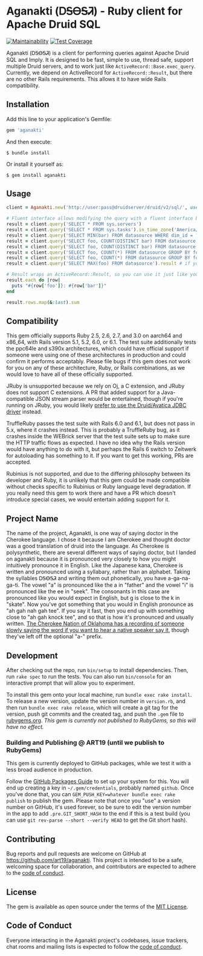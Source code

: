 # Aganakti (ᎠᎦᎾᎦᏘ) - Ruby client for Apache Druid SQL

[![Maintainability](https://api.codeclimate.com/v1/badges/2e54ebd1fc6ff0b8f12b/maintainability)](https://codeclimate.com/github/art19/aganakti/maintainability) [![Test Coverage](https://api.codeclimate.com/v1/badges/2e54ebd1fc6ff0b8f12b/test_coverage)](https://codeclimate.com/github/art19/aganakti/test_coverage)

Aganakti (ᎠᎦᎾᎦᏘ) is a client for performing queries against Apache Druid SQL and Imply. It is designed to be fast, simple to use, thread safe, support multiple Druid servers, and to work just like `ActiveRecord::Base.exec_query`. Currently, we depend on ActiveRecord for `ActiveRecord::Result`, but there are no other Rails requirements. This allows it to have wide Rails compatibility.

## Installation

Add this line to your application's Gemfile:

```ruby
gem 'aganakti'
```

And then execute:

    $ bundle install

Or install it yourself as:

    $ gem install aganakti

## Usage

```ruby
client = Aganakti.new('http://user:pass@druidserver/druid/v2/sql/', user_agent_prefix: 'your-rails-app/1.0 (+http://www.example.com/)')

# Fluent interface allows modifying the query with a fluent interface before it executes
result = client.query('SELECT * FROM sys.servers')
result = client.query('SELECT * FROM sys.tasks').in_time_zone('America/Los_Angeles')
result = client.query('SELECT MIN(bar) FROM datasource WHERE dim_id = ?', id)
result = client.query('SELECT foo, COUNT(DISTINCT bar) FROM datasource GROUP BY foo').with_approximate_count_distinct
result = client.query('SELECT foo, COUNT(DISTINCT bar) FROM datasource GROUP BY foo').without_approximate_count_distinct
result = client.query('SELECT foo, COUNT(*) FROM datasource GROUP BY foo ORDER BY 2 DESC LIMIT 10').with_approximate_top_n
result = client.query('SELECT foo, COUNT(*) FROM datasource GROUP BY foo ORDER BY 2 DESC LIMIT 10').without_approximate_top_n
result = client.query('SELECT MAX(foo) FROM datasource').result # if you need to force the query to execute for some reason instead of doing so when enumerated

# Result wraps an ActiveRecord::Result, so you can use it just like you'd expect
result.each do |row|
  puts "#{row['foo']}: #{row['bar']}"
end

result.rows.map(&:last).sum
```

## Compatibility

This gem officially supports Ruby 2.5, 2.6, 2.7, and 3.0 on aarch64 and x86_64, with Rails version 5.1, 5.2, 6.0, or 6.1. The test suite additionally tests the ppc64le and s390x architectures, which could have official support if someone were using one of these architectures in production and could confirm it performs acceptably. Please file bugs if this gem does not work for you on any of these architecture, Ruby, or Rails combinations, as we would love to have all of these officially supported.

JRuby is unsupported because we rely on Oj, a C extension, and JRuby does not support C extensions. A PR that added support for a Java-compatible JSON stream parser would be entertained, though if you're running on JRuby, you would likely [prefer to use the Druid/Avatica JDBC driver](https://druid.apache.org/docs/latest/querying/sql.html#jdbc) instead.

TruffleRuby passes the test suite with Rails 6.0 and 6.1, but does not pass in 5.x, where it crashes instead. This is probably a TruffleRuby bug, as it crashes inside the WEBrick server that the test suite sets up to make sure the HTTP traffic flows as expected. I have no idea why the Rails version would have anything to do with it, but perhaps the Rails 6 switch to Zeitwerk for autoloading has something to it. If you want to get this working, PRs are accepted.

Rubinius is not supported, and due to the differing philosophy between its developer and Ruby, it is unlikely that this gem could be made compatible without checks specific to Rubinius or Ruby language level degradation. If you really need this gem to work there and have a PR which doesn't introduce special cases, we would entertain adding support for it.

## Project Name

The name of the project, Aganakti, is one way of saying doctor in the Cherokee language. I chose it because I am Cherokee and thought doctor was a good translation of druid into the language. As Cherokee is polysynthetic, there are several different ways of saying doctor, but I landed on aganakti because it is pronounced very closely to how you might intuitively pronounce it in English. Like the Japanese kana, Cherokee is written and pronounced using a syllabary, rather than an alphabet. Taking the syllables ᎠᎦᎾᎦᏘ and writing them out phonetically, you have a-ga-na-ga-ti. The vowel "a" is pronounced like the a in "father" and the vowel "i" is pronounced like the ee in "seek". The consonants in this case are pronounced like you would expect in English, but g is close to the k in "skate". Now you've got something that you would in English pronounce as "ah gah nah gah tee". If you say it fast, then you end up with something close to "ah gah knock tee", and so that is how it's pronounced and usually written. [The Cherokee Nation of Oklahoma has a recording of someone slowly saying the word if you want to hear a native speaker say it](https://data.cherokee.org/Cherokee/LexiconSoundFiles/Doctor.mp3), though they've left off the optional "a-" prefix.

## Development

After checking out the repo, run `bin/setup` to install dependencies. Then, run `rake spec` to run the tests. You can also run `bin/console` for an interactive prompt that will allow you to experiment.

To install this gem onto your local machine, run `bundle exec rake install`. To release a new version, update the version number in `version.rb`, and then run `bundle exec rake release`, which will create a git tag for the version, push git commits and the created tag, and push the `.gem` file to [rubygems.org](https://rubygems.org). _This gem is currently not published to RubyGems, so this will have no effect._

### Building and Publishing @ ART19 (until we publish to RubyGems)

This gem is currently deployed to GitHub packages, while we test it with a less broad audience in production.

Follow the [GitHub Packages Guide](https://help.github.com/en/github/managing-packages-with-github-packages/configuring-rubygems-for-use-with-github-packages) to set up your system for this. You will end up creating a key in `~/.gem/credentials`, probably named `github`. Once you've done that, you can `GEM_PUSH_KEY=whatever bundle exec rake publish` to publish the gem. Please note that once you "use" a version number on GitHub, it's used forever, so be sure to edit the version number in the app to add `.pre.GIT_SHORT_HASH` to the end if this is a test build (you can use `git rev-parse --short --verify HEAD` to get the Git short hash).

## Contributing

Bug reports and pull requests are welcome on GitHub at https://github.com/art19/aganakti. This project is intended to be a safe, welcoming space for collaboration, and contributors are expected to adhere to the [code of conduct](https://github.com/art19/aganakti/blob/main/CODE_OF_CONDUCT.md).

## License

The gem is available as open source under the terms of the [MIT License](https://opensource.org/licenses/MIT).

## Code of Conduct

Everyone interacting in the Aganakti project's codebases, issue trackers, chat rooms and mailing lists is expected to follow the [code of conduct](https://github.com/art19/aganakti/blob/main/CODE_OF_CONDUCT.md).
